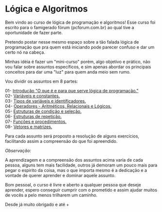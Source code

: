 # Lógica e Algoritmos
Bem vindo ao curso de lógica de programação e algoritmos! Esse curso foi escrito para o famigerado fórum (pcforum.com.br) ao qual tive a oportunidade de fazer parte.

Pretendo postar nesse mesmo espaço sobre a tão falada lógica de programação que pra quem está iniciando pode parecer confuso e dar um certo nó na cabeça.

Minhas idéia é fazer um "mini-curso" porém, algo objetivo e prático, não vou falar sobre assuntos específicos, e sim apenas abordar os principais conceitos para dar uma "luz" para quem anda meio sem rumo.

Vou dividir os assuntos em 8 partes:

01- [Introdução "O que é e para que serve lógica de programação."](https://github.com/jefersonrodrigostefani/logica-e-algoritmos/blob/main/01.md)  
02- [Variáveis e constantes.](https://github.com/jefersonrodrigostefani/logica-e-algoritmos/blob/main/02.md)  
03- [Tipos de variáveis e identificadores.](https://github.com/jefersonrodrigostefani/logica-e-algoritmos/blob/main/03.md)  
04- [Operadores - Aritméticos, Relacionais e Lógicos.](https://github.com/jefersonrodrigostefani/logica-e-algoritmos/blob/main/04.md)  
05- [Estruturas de condição e seleção.](https://github.com/jefersonrodrigostefani/logica-e-algoritmos/blob/main/05.md)  
06- [Estruturas de repetição.](https://github.com/jefersonrodrigostefani/logica-e-algoritmos/blob/main/06.md)  
07- [Funções e procedimentos.](https://github.com/jefersonrodrigostefani/logica-e-algoritmos/blob/main/07.md)  
08- [Vetores e matrizes.](https://github.com/jefersonrodrigostefani/logica-e-algoritmos/blob/main/08.md)

Para cada assunto será proposto a resolução de alguns exercícios, facilitando assim a compreensão do que foi apreendido.

*Observação:*

A aprendizagem e a compreensão dos assuntos acima varia de cada pessoa, alguns tem mais facilidade, outros já demoram um pouco mais para pegar o espirito da coisa, mas o que importa mesmo é a dedicação e a vontade de querer aprender e dominar aquele assunto.

Bom pessoal, o curso é livre e aberto a qualquer pessoa que deseje aprender, espero conseguir cumprir com o prometido e assim ajudar muitos de vocês a pelo menos trilharem um caminho.

Desde já muito obrigado e até +